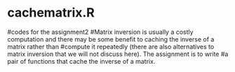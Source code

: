 # cachematrix.R
#codes for the assignment2
#Matrix inversion is usually a costly computation and there may be some benefit to caching the inverse of a matrix rather than #compute it repeatedly (there are also alternatives to matrix inversion that we will not discuss here). The assignment is to write #a pair of functions that cache the inverse of a matrix.
